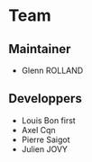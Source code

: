 # Team 

## Maintainer 

- Glenn ROLLAND

## Developpers

- Louis Bon first
- Axel Cqn
- Pierre Saigot
- Julien JOVY 
